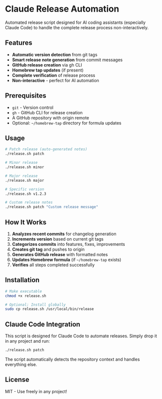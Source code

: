 # Claude Release Automation

Automated release script designed for AI coding assistants (especially Claude Code) to handle the complete release process non-interactively.

## Features

- **Automatic version detection** from git tags
- **Smart release note generation** from commit messages
- **GitHub release creation** via gh CLI
- **Homebrew tap updates** (if present)
- **Complete verification** of release process
- **Non-interactive** - perfect for AI automation

## Prerequisites

- `git` - Version control
- `gh` - GitHub CLI for release creation
- A GitHub repository with origin remote
- Optional: `~/homebrew-tap` directory for formula updates

## Usage

```bash
# Patch release (auto-generated notes)
./release.sh patch

# Minor release
./release.sh minor

# Major release
./release.sh major

# Specific version
./release.sh v1.2.3

# Custom release notes
./release.sh patch "Custom release message"
```

## How It Works

1. **Analyzes recent commits** for changelog generation
2. **Increments version** based on current git tags
3. **Categorizes commits** into features, fixes, improvements
4. **Creates git tag** and pushes to origin
5. **Generates GitHub release** with formatted notes
6. **Updates Homebrew formula** (if `~/homebrew-tap` exists)
7. **Verifies** all steps completed successfully

## Installation

```bash
# Make executable
chmod +x release.sh

# Optional: Install globally
sudo cp release.sh /usr/local/bin/release
```

## Claude Code Integration

This script is designed for Claude Code to automate releases. Simply drop it in any project and run:

```bash
./release.sh patch
```

The script automatically detects the repository context and handles everything else.

## License

MIT - Use freely in any project!
